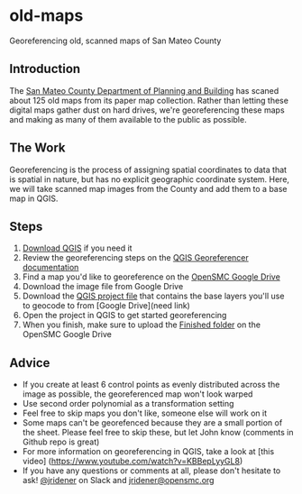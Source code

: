 # old-maps
Georeferencing old, scanned maps of San Mateo County

## Introduction
The [San Mateo County Department of Planning and Building](http://planning.smcgov.org/) has scaned about 125 old maps from its paper map collection. Rather than letting these digital maps gather dust on hard drives, we're georeferencing these maps and making as many of them available to the public as possible.

## The Work
Georeferencing is the process of assigning spatial coordinates to data that is spatial in nature, but has no explicit geographic coordinate system. Here, we will take scanned map images from the County and add them to a base map in QGIS.

## Steps
1. [Download QGIS](http://www.qgis.org/en/site/forusers/download.html) if you need it
1. Review the georeferencing steps on the [QGIS Georeferencer documentation](https://docs.qgis.org/2.2/en/docs/user_manual/plugins/plugins_georeferencer.html)
1. Find a map you'd like to georeference on the [OpenSMC Google Drive](https://drive.google.com/open?id=0B4abucxuAKOWSlVvaE5JWjFkdE0)
1. Download the image file from Google Drive
1. Download the [QGIS project file](https://github.com/opensmc/old-maps/blob/master/old_maps_qgis_project.zip) that contains the base layers you'll use to geocode to from [Google Drive](need link)
1. Open the project in QGIS to get started georeferencing
1. When you finish, make sure to upload the [Finished folder](https://drive.google.com/drive/folders/0B4abucxuAKOWc0ktZWg4TkNRWHM?usp=sharing) on the OpenSMC Google Drive

## Advice
* If you create at least 6 control points as evenly distributed across the image as possible, the georeferenced map won't look warped
* Use second order polynomial as a transformation setting
* Feel free to skip maps you don't like, someone else will work on it
* Some maps can't be georefenced because they are a small portion of the sheet. Please feel free to skip these, but let John know (comments in Github repo is great)
* For more information on georeferencing in QGIS, take a look at [this video] (https://www.youtube.com/watch?v=KBBepLyyGL8)
* If you have any questions or comments at all, please don't hesitate to ask! [@jridener](https://opensmc.slack.com/) on Slack and jridener@opensmc.org
